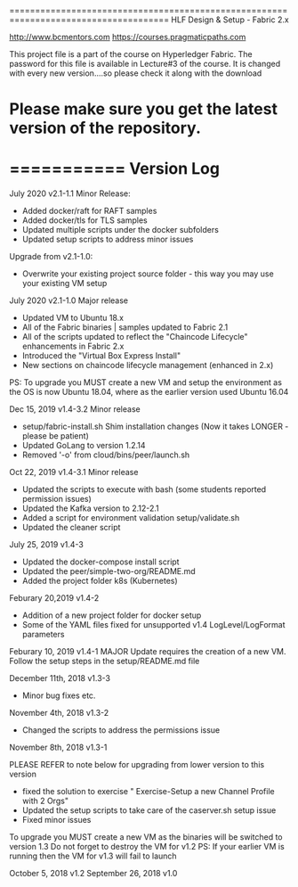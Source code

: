 =====================================================================================
HLF Design & Setup - Fabric 2.x

http://www.bcmentors.com
https://courses.pragmaticpaths.com

This project file is a part of the course on Hyperledger Fabric.
The password for this file is available in Lecture#3 of the course. It is changed
with every new version....so please check it along with the download

# Please make sure you get the latest version of the repository.

===========
Version Log
===========
July 2020 v2.1-1.1
Minor Release:

- Added docker/raft for RAFT samples
- Added docker/tls for TLS samples
- Updated multiple scripts under the docker subfolders
- Updated setup scripts to address minor issues

Upgrade from v2.1-1.0:

- Overwrite your existing project source folder - this way you may use your existing VM setup

July 2020 v2.1-1.0
Major release

- Updated VM to Ubuntu 18.x
- All of the Fabric binaries | samples updated to Fabric 2.1
- All of the scripts updated to reflect the "Chaincode Lifecycle" enhancements in Fabric 2.x
- Introduced the "Virtual Box Express Install"
- New sections on chaincode lifecycle management (enhanced in 2.x)

PS: To upgrade you MUST create a new VM and setup the environment as the OS is now Ubuntu 18.04, where as the earlier version used Ubuntu 16.04

Dec 15, 2019 v1.4-3.2
Minor release

- setup/fabric-install.sh Shim installation changes (Now it takes LONGER - please be patient)
- Updated GoLang to version 1.2.14
- Removed '-o' from cloud/bins/peer/launch.sh

Oct 22, 2019 v1.4-3.1
Minor release

- Updated the scripts to execute with bash (some students reported permission issues)
- Updated the Kafka version to 2.12-2.1
- Added a script for environment validation setup/validate.sh
- Updated the cleaner script

July 25, 2019 v1.4-3

- Updated the docker-compose install script
- Updated the peer/simple-two-org/README.md
- Added the project folder k8s (Kubernetes)

Feburary 20,2019 v1.4-2

- Addition of a new project folder for docker setup
- Some of the YAML files fixed for unsupported v1.4 LogLevel/LogFormat parameters

Feburary 10, 2019 v1.4-1
MAJOR Update requires the creation of a new VM.
Follow the setup steps in the setup/README.md file

December 11th, 2018 v1.3-3

- Minor bug fixes etc.

November 4th, 2018 v1.3-2

- Changed the scripts to address the permissions issue

November 8th, 2018 v1.3-1

PLEASE REFER to note below for upgrading from lower version to this version

- fixed the solution to exercise " Exercise-Setup a new Channel Profile with 2 Orgs"
- Updated the setup scripts to take care of the caserver.sh setup issue
- Fixed minor issues

To upgrade you MUST create a new VM as the binaries will be switched to version 1.3
Do not forget to destroy the VM for v1.2
PS: If your earlier VM is running then the VM for v1.3 will fail to launch

October 5, 2018 v1.2
September 26, 2018 v1.0
